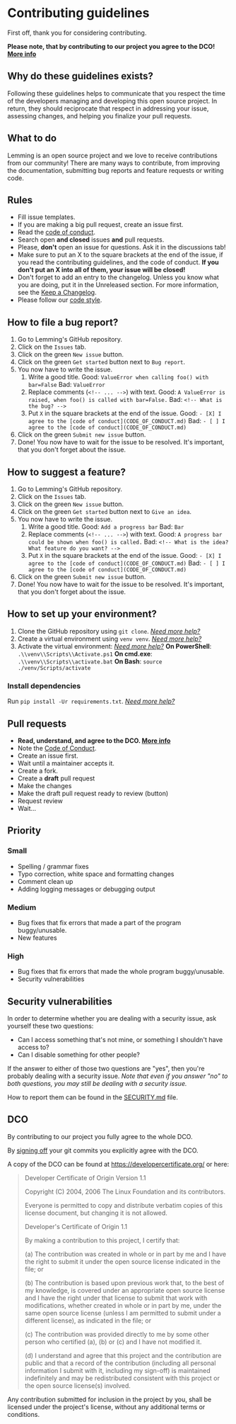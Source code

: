 # Contributing guidelines

First off, thank you for considering contributing.

**Please note, that by contributing to our project you agree to the DCO! [More info](#dco)**

## Why do these guidelines exists?

Following these guidelines helps to communicate that you respect the time of the developers managing and developing this open source project. In return, they should reciprocate that respect in addressing your issue, assessing changes, and helping you finalize your pull requests.

## What to do

Lemming is an open source project and we love to receive contributions from our community! There are many ways to contribute, from improving the documentation, submitting bug reports and feature requests or writing code.

## Rules

- Fill issue templates.
- If you are making a big pull request, create an issue first.
- Read the [code of conduct](CODE_OF_CONDUCT.md).
- Search open **and closed** issues **and** pull requests.
- Please, **don't** open an issue for questions. Ask it in the discussions tab!
- Make sure to put an X to the square brackets at the end of the issue, if you read the contributing guidelines, and the code of conduct. **If you don't put an X into all of them, your issue will be closed!**
- Don't forget to add an entry to the changelog. Unless you know what you are doing, put it in the Unreleased section. For more information, see the [Keep a Changelog](https://keepachangelog.com/en/1.0.0/).
- Please follow our [code style](https://github.com/koviubi56/koviubi56/blob/main/code_style.md).

## How to file a bug report?

1. Go to Lemming's GitHub repository.
1. Click on the `Issues` tab.
1. Click on the green `New issue` button.
1. Click on the green `Get started` button next to `Bug report`.
1. You now have to write the issue.
   1. Write a good title.
      Good: `ValueError when calling foo() with bar=False`
      Bad: `ValueError`
   1. Replace comments (`<!-- ... -->`) with text.
      Good: `A ValueError is raised, when foo() is called with bar=False.`
      Bad: `<!-- What is the bug? -->`
   1. Put `X` in the square brackets at the end of the issue.
      Good: `- [X] I agree to the [code of conduct](CODE_OF_CONDUCT.md)`
      Bad: `- [ ] I agree to the [code of conduct](CODE_OF_CONDUCT.md)`
1. Click on the green `Submit new issue` button.
1. Done! You now have to wait for the issue to be resolved. It's important, that you don't forget about the issue.

## How to suggest a feature?

1. Go to Lemming's GitHub repository.
1. Click on the `Issues` tab.
1. Click on the green `New issue` button.
1. Click on the green `Get started` button next to `Give an idea`.
1. You now have to write the issue.
   1. Write a good title.
      Good: `Add a progress bar`
      Bad: `Bar`
   1. Replace comments (`<!-- ... -->`) with text.
      Good: `A progress bar could be shown when foo() is called.`
      Bad: `<!-- What is the idea? What feature do you want? -->`
   1. Put `X` in the square brackets at the end of the issue.
      Good: `- [X] I agree to the [code of conduct](CODE_OF_CONDUCT.md)`
      Bad: `- [ ] I agree to the [code of conduct](CODE_OF_CONDUCT.md)`
1. Click on the green `Submit new issue` button.
1. Done! You now have to wait for the issue to be resolved. It's important, that you don't forget about the issue.

## How to set up your environment?

1. Clone the GitHub repository using `git clone`. _[Need more help?](https://docs.github.com/en/repositories/creating-and-managing-repositories/cloning-a-repository)_
1. Create a virtual environment using `venv venv`. _[Need more help?](https://packaging.python.org/en/latest/tutorials/installing-packages/#creating-virtual-environments)_
1. Activate the virtual environment: _[Need more help?](https://packaging.python.org/en/latest/tutorials/installing-packages/#tab-set--5-input--1)_
  **On PowerShell**: `.\\venv\\Scripts\\Activate.ps1`
  **On cmd.exe**: `.\\venv\\Scripts\\activate.bat`
  **On Bash**: `source ./venv/Scripts/activate`

### Install dependencies

Run `pip install -Ur requirements.txt`. _[Need more help?](https://packaging.python.org/en/latest/tutorials/installing-packages/#requirements-files)_

## Pull requests

- **Read, understand, and agree to the DCO. [More info](#dco)**
- Note the [Code of Conduct](CODE_OF_CONDUCT.md).
- Create an issue first.
- Wait until a maintainer accepts it.
- Create a fork.
- Create a **draft** pull request
- Make the changes
- Make the draft pull request ready to review (button)
- Request review
- Wait...

## Priority

### Small

- Spelling / grammar fixes
- Typo correction, white space and formatting changes
- Comment clean up
- Adding logging messages or debugging output

### Medium

- Bug fixes that fix errors that made a part of the program buggy/unusable.
- New features

### High

- Bug fixes that fix errors that made the whole program buggy/unusable.
- Security vulnerabilities

## Security vulnerabilities

In order to determine whether you are dealing with a security issue, ask yourself these two questions:

- Can I access something that's not mine, or something I shouldn't have access to?
- Can I disable something for other people?

If the answer to either of those two questions are "yes", then you're probably dealing with a security issue. _Note that even if you answer "no" to both questions, you may still be dealing with a security issue._

How to report them can be found in the [SECURITY.md](SECURITY.md) file.

## DCO

By contributing to our project you fully agree to the whole DCO.

By [signing off](https://git-scm.com/docs/git-commit#Documentation/git-commit.txt--s) your git commits you explicitly agree with the DCO.

A copy of the DCO can be found at <https://developercertificate.org/> or here:

> Developer Certificate of Origin
> Version 1.1
>
> Copyright (C) 2004, 2006 The Linux Foundation and its contributors.
>
> Everyone is permitted to copy and distribute verbatim copies of this
> license document, but changing it is not allowed.
>
> Developer's Certificate of Origin 1.1
>
> By making a contribution to this project, I certify that:
>
> (a) The contribution was created in whole or in part by me and I
> have the right to submit it under the open source license
> indicated in the file; or
>
> (b) The contribution is based upon previous work that, to the best
> of my knowledge, is covered under an appropriate open source
> license and I have the right under that license to submit that
> work with modifications, whether created in whole or in part
> by me, under the same open source license (unless I am
> permitted to submit under a different license), as indicated
> in the file; or
>
> (c) The contribution was provided directly to me by some other
> person who certified (a), (b) or (c) and I have not modified
> it.
>
> (d) I understand and agree that this project and the contribution
> are public and that a record of the contribution (including all
> personal information I submit with it, including my sign-off) is
> maintained indefinitely and may be redistributed consistent with
> this project or the open source license(s) involved.

Any contribution submitted for inclusion in the project by you, shall be licensed under the project's license, without any additional terms or conditions.
